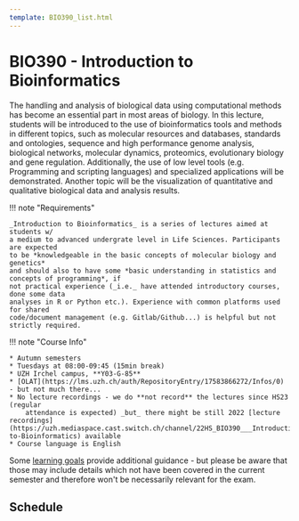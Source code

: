 ```yaml
---
template: BIO390_list.html
---
```


# BIO390 - Introduction to Bioinformatics

The handling and analysis of biological data using computational methods has become an essential part in most areas of biology. In this lecture, students will be introduced to the use of bioinformatics tools and methods in different topics, such as molecular resources and databases, standards and ontologies, sequence and high performance genome analysis, biological networks, molecular dynamics, proteomics, evolutionary biology and gene regulation. Additionally, the use of low level tools (e.g. Programming and scripting languages) and specialized applications will be demonstrated. Another topic will be the visualization of quantitative and qualitative biological data and analysis results.

!!! note "Requirements"

    _Introduction to Bioinformatics_ is a series of lectures aimed at students w/
    a medium to advanced undergrate level in Life Sciences. Participants are expected
    to be *knowledgeable in the basic concepts of molecular biology and genetics*
    and should also to have some *basic understanding in statistics and concepts of programming*, if
    not practical experience (_i.e._ have attended introductory courses, done some data
    analyses in R or Python etc.). Experience with common platforms used for shared
    code/document management (e.g. Gitlab/Github...) is helpful but not strictly required.

!!! note "Course Info"

    * Autumn semesters
    * Tuesdays at 08:00-09:45 (15min break)
    * UZH Irchel campus, **Y03-G-85**
    * [OLAT](https://lms.uzh.ch/auth/RepositoryEntry/17583866272/Infos/0) - but not much there...
    * No lecture recordings - we do **not record** the lectures since HS23 (regular
        attendance is expected) _but_ there might be still 2022 [lecture recordings](https://uzh.mediaspace.cast.switch.ch/channel/22HS_BIO390___Introduction-to-Bioinformatics) available
    * Course language is English

Some [learning goals](/teaching/UZH-BIO390/learning-goals/) provide additional guidance - but please be aware that those may include details
which not have been covered in the current semester and therefore won't be 
necessarily relevant for the exam.

## Schedule

